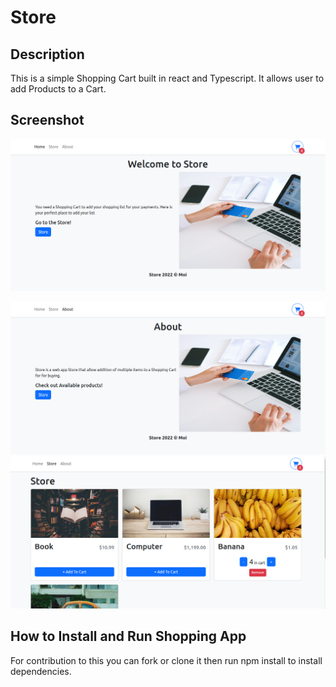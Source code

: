 # Store

## Description
This is a simple Shopping Cart built in react and Typescript. It allows user to add Products to a Cart. 

## Screenshot
![Alt text](/public/imgs/home.png?raw=true "Home page")

![Alt text](/public/imgs/about.png?raw=true "Home page")
![Alt text](/public/imgs/product.png?raw=true "Home page")
## How to Install and Run Shopping App
For contribution to this you can fork or clone it then run npm  install to install  dependencies.